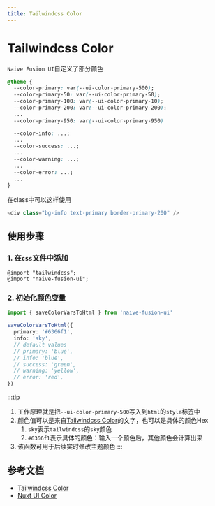 ```yaml
---
title: Tailwindcss Color
---
```


# Tailwindcss Color

`Naive Fusion UI`自定义了部分颜色
```css
@theme {
  --color-primary: var(--ui-color-primary-500);
  --color-primary-50: var(--ui-color-primary-50);
  --color-primary-100: var(--ui-color-primary-10);
  --color-primary-200: var(--ui-color-primary-200);
  ...
  --color-primary-950: var(--ui-color-primary-950)

  --color-info: ...;
  ...
  --color-success: ...;
  ...
  --color-warning: ...;
  ...
  --color-error: ...;
  ...
}
```

在class中可以这样使用
```js
<div class="bg-info text-primary border-primary-200" />
```

## 使用步骤

### 1. 在`css`文件中添加

```css{2}
@import "tailwindcss";
@import "naive-fusion-ui";
```

### 2. 初始化颜色变量

```ts
import { saveColorVarsToHtml } from 'naive-fusion-ui'

saveColorVarsToHtml({
  primary: '#6366f1',
  info: 'sky',
  // default values
  // primary: 'blue',
  // info: 'blue',
  // success: 'green',
  // warning: 'yellow',
  // error: 'red',
})
```
:::tip
1. 工作原理就是把`--ui-color-primary-500`写入到`html`的`style`标签中
2. 颜色值可以是来自[Tailwindcss Color](https://tailwindcss.com/docs/colors)的文字，也可以是具体的颜色Hex
   1. `sky`表示`tailwindcss`的`sky`颜色
   2. `#6366f1`表示具体的颜色：输入一个颜色后，其他颜色会计算出来
3. 该函数可用于后续实时修改主题颜色
:::

## 参考文档

- [Tailwindcss Color](https://tailwindcss.com/docs/colors)
- [Nuxt UI Color](https://github.com/nuxt/ui/blob/v3/src/runtime/plugins/colors.ts)
